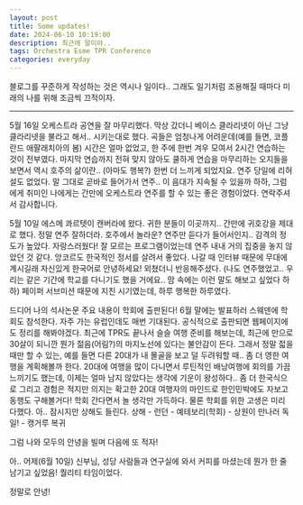 ```yaml
---
layout: post
title: Some updates!
date: 2024-06-10 10:19:00
description: 최근에 말이야..
tags: Orchestra Esme TPR Conference
categories: everyday
---
```


블로그를 꾸준하게 작성하는 것은 역시나 일이다.. 그래도 일기처럼 조용해질 때마다 미래의 나를 위해 조금씩 끄적이자.

<hr>

5월 16일 오케스트라 공연을 잘 마무리했다. 막상 갔더니 베이스 클라리넷이 아닌 그냥 클라리넷을 불라고 해서.. 시키는대로 했다. 곡들은 엄청나게 어려운데(예를 들면, 코플란드 애팔래치아의 봄) 시간은 얼마 없었고, 한 주에 한번 겨우 모여서 2시간 연습하는 것이 전부였다. 마지막 연습까지 전혀 맞지 않아도 쿨하게 연습을 마무리하는 오지들을 보면서 역시 호주의 삶이란.. (아마도 행복?) 한번 더 느끼게 되었지요. 연주 당일에 리허설도 없었다. 말 그대로 곧바로 들어가서 연주.. 이 음대가 지속될 수 있을까 하하, 그럼에게 취미인 나에게는 간만에 오케스트라 연주를 할 수 있는 좋은 경험이었다. 연락주셔서 감사합니다.

5월 10일 에스메 콰르텟이 캔버라에 왔다. 귀한 분들이 이곳까지.. 간만에 귀호강을 제대로 했다. 정말 연주 잘하더라. 호주에서 놀라운? 연주만 듣다가 들어서인지.. 감격의 정도가 높았다. 자랑스러웠다! 잘 모르는 프로그램이었는데 연주 내내 거의 집중을 놓지 않았던 것 같다. 앙코르도 한국적인 정서를 살려서 좋았다. 나갈 때 인터뷰 때문에 무대에 계시길래 자신있게 한국어로 안녕하세요! 외쳤더니 반응해주셨다. (나도 연주했었고.. 우리는 같은 기간에 학교를 다니기도 했을 거에요.. 맘 속에는 이런 말도 해보고 싶었다 하하) 페이퍼 서브미션 때문에 지친 시기였는데, 하루 행복한 하루였다. 

드디어 나의 석사논문 주요 내용이 학회에 출판된다! 6월 말에는 발표하러 스웨덴에 학회도 참석한다. 자주 가는 유럽인데도 매번 기대된다. 공식적으로 출판되면 웹페이지에도 정리를 해봐야겠다. 최근에 TPR도 끝나서 슬슬 여행 준비를 해보는데, 최근에 만으로 30살이 되니깐 뭔가 젊음(어림?)의 마지노선에 있다는 불안감이 든다. 그래서 정말 젋을 때만 할 수 있는, 예를 들면 다른 20대가 내 몰골을 보고 덜 두려워할 때.. 좀 더 영한 여행을 계획해볼까 한다. 20대에 여행을 많이 다니면서 루틴적인 배낭여행에 회의를 가끔 느끼기도 했는데, 이제는 얼마 남지 않았다는 생각에 기운이 왕성하다.. 좀 더 한국식으로 그리고 경험은 적지만 의지는 확고한 20대 여행자의 마인드로 한인민박에도 자보고 동행도 구해볼거다! 학회 간다면서 놀 생각만 가득하다. 물론 학회를 위한 고생은 미리 다했다. 아.. 잠시지만 상해도 들린다. 상해 - 런던 - 예테보리(학회) - 상원이 만나러 독일! - 캥거루 복귀

그럼 나와 모두의 안녕을 빌며 다음에 또 적자!

아.. 어제(6월 10일) 신부님, 성당 사람들과 연구실에 와서 커피를 마셨는데 뭔가 한 줄 남기고 싶었음! 퀄리티 타임이었다.

정말로 안녕!

